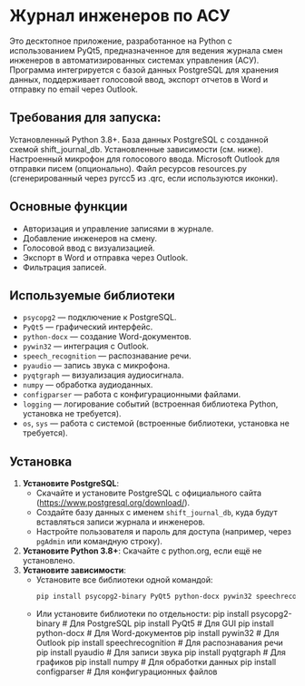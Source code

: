 # Журнал инженеров по АСУ

Это десктопное приложение, разработанное на Python с использованием PyQt5, предназначенное для ведения журнала смен инженеров в автоматизированных системах управления (АСУ). Программа интегрируется с базой данных PostgreSQL для хранения данных, поддерживает голосовой ввод, экспорт отчетов в Word и отправку по email через Outlook.

## Требования для запуска:
   Установленный Python 3.8+.
   База данных PostgreSQL с созданной схемой shift_journal_db.
   Установленные зависимости (см. ниже).
   Настроенный микрофон для голосового ввода.
   Microsoft Outlook для отправки писем (опционально).
   Файл ресурсов resources.py (сгенерированный через pyrcc5 из .qrc, если используются иконки).

## Основные функции
- Авторизация и управление записями в журнале.
- Добавление инженеров на смену.
- Голосовой ввод с визуализацией.
- Экспорт в Word и отправка через Outlook.
- Фильтрация записей.

## Используемые библиотеки
- `psycopg2` — подключение к PostgreSQL.
- `PyQt5` — графический интерфейс.
- `python-docx` — создание Word-документов.
- `pywin32` — интеграция с Outlook.
- `speech_recognition` — распознавание речи.
- `pyaudio` — запись звука с микрофона.
- `pyqtgraph` — визуализация аудиосигнала.
- `numpy` — обработка аудиоданных.
- `configparser` — работа с конфигурационными файлами.
- `logging` — логирование событий (встроенная библиотека Python, установка не требуется).
- `os`, `sys` — работа с системой (встроенные библиотеки, установка не требуется).

## Установка
1. **Установите PostgreSQL**:  
   - Скачайте и установите PostgreSQL с официального сайта (https://www.postgresql.org/download/).  
   - Создайте базу данных с именем `shift_journal_db`, куда будут вставляться записи журнала и инженеров.  
   - Настройте пользователя и пароль для доступа (например, через `pgAdmin` или командную строку).  
2. **Установите Python 3.8+**: Скачайте с python.org, если ещё не установлено.  
3. **Установите зависимости**:  
   - Установите все библиотеки одной командой:  
     ```bash
     pip install psycopg2-binary PyQt5 python-docx pywin32 speechrecognition pyaudio pyqtgraph numpy configparser
   - Или установите библиотеки по отдельности:
     pip install psycopg2-binary  # Для PostgreSQL
     pip install PyQt5            # Для GUI
     pip install python-docx      # Для Word-документов
     pip install pywin32          # Для Outlook
     pip install speechrecognition # Для распознавания речи
     pip install pyaudio          # Для записи звука
     pip install pyqtgraph        # Для графиков
     pip install numpy            # Для обработки данных
     pip install configparser     # Для конфигурационных файлов
